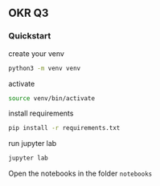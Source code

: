 ## OKR Q3 

### Quickstart

create your venv
```bash
python3 -m venv venv
```

activate
```bash
source venv/bin/activate
```

install requirements
```bash
pip install -r requirements.txt
```

run jupyter lab
```bash
jupyter lab
```

Open the notebooks in the folder `notebooks`